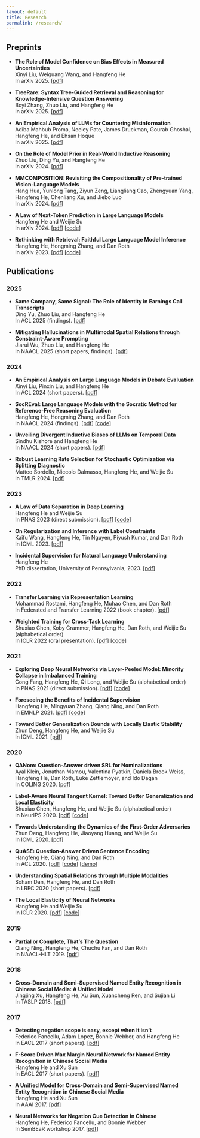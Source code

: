 ```yaml
---
layout: default
title: Research
permalink: /research/
---
```


## Preprints
- **The Role of Model Confidence on Bias Effects in Measured Uncertainties**\
Xinyi Liu, Weiguang Wang, and Hangfeng He\
In arXiv 2025.
\[[pdf](https://arxiv.org/pdf/2506.16724)\]

- **TreeRare: Syntax Tree-Guided Retrieval and Reasoning for Knowledge-Intensive Question Answering**\
Boyi Zhang, Zhuo Liu, and Hangfeng He\
In arXiv 2025.
\[[pdf](https://arxiv.org/pdf/2506.00331)\]

- **An Empirical Analysis of LLMs for Countering Misinformation**\
Adiba Mahbub Proma, Neeley Pate, James Druckman, Gourab Ghoshal, Hangfeng He, and Ehsan Hoque\
In arXiv 2025.
\[[pdf](https://arxiv.org/pdf/2503.01902)\]

- **On the Role of Model Prior in Real-World Inductive Reasoning**\
Zhuo Liu, Ding Yu, and Hangfeng He\
In arXiv 2024.
\[[pdf](https://arxiv.org/pdf/2412.13645)\]

- **MMCOMPOSITION: Revisiting the Compositionality of Pre-trained Vision-Language Models**\
Hang Hua, Yunlong Tang, Ziyun Zeng, Liangliang Cao, Zhengyuan Yang, Hangfeng He, Chenliang Xu, and Jiebo Luo\
In arXiv 2024.
\[[pdf](https://arxiv.org/pdf/2410.09733)\] 

- **A Law of Next-Token Prediction in Large Language Models**\
Hangfeng He and Weijie Su\
In arXiv 2024.
\[[pdf](https://arxiv.org/pdf/2408.13442)\] \[[code](https://github.com/HornHehhf/LLM-ELL)\]

- **Rethinking with Retrieval: Faithful Large Language Model Inference**\
Hangfeng He, Hongming Zhang, and Dan Roth\
In arXiv 2023.
\[[pdf](https://arxiv.org/pdf/2301.00303.pdf)\] \[[code](https://github.com/HornHehhf/RR)\]

## Publications
### 2025
- **Same Company, Same Signal: The Role of Identity in Earnings Call Transcripts**\
Ding Yu, Zhuo Liu, and Hangfeng He\
In ACL 2025 (findings).
\[[pdf](https://arxiv.org/pdf/2412.18029)\]

- **Mitigating Hallucinations in Multimodal Spatial Relations through Constraint-Aware Prompting**\
Jiarui Wu, Zhuo Liu, and Hangfeng He\
In NAACL 2025 (short papers, findings).
\[[pdf](https://arxiv.org/pdf/2502.08317)\] 

### 2024
- **An Empirical Analysis on Large Language Models in Debate Evaluation**\
Xinyi Liu, Pinxin Liu, and Hangfeng He\
In ACL 2024 (short papers).
\[[pdf](https://aclanthology.org/2024.acl-short.44.pdf)\] 

- **SocREval: Large Language Models with the Socratic Method for Reference-Free Reasoning Evaluation**\
Hangfeng He, Hongming Zhang, and Dan Roth\
In NAACL 2024 (findings).
\[[pdf](https://arxiv.org/pdf/2310.00074.pdf)\] \[[code](https://github.com/HornHehhf/SocREval)\]

- **Unveiling Divergent Inductive Biases of LLMs on Temporal Data**\
Sindhu Kishore and Hangfeng He\
In NAACL 2024 (short papers).
\[[pdf](https://aclanthology.org/2024.naacl-short.20.pdf)\] 

- **Robust Learning Rate Selection for Stochastic Optimization via Splitting Diagnostic**\
Matteo Sordello, Niccolo Dalmasso, Hangfeng He, and Weijie Su\
In TMLR 2024. 
\[[pdf](https://openreview.net/pdf?id=3PbxuMNQkp)\]

### 2023
- **A Law of Data Separation in Deep Learning**\
Hangfeng He and Weijie Su\
In PNAS 2023 (direct submission).
\[[pdf](https://www.pnas.org/doi/epdf/10.1073/pnas.2221704120)\] \[[code](https://github.com/HornHehhf/Equi-Separation)\]

- **On Regularization and Inference with Label Constraints**\
Kaifu Wang, Hangfeng He, Tin Nguyen, Piyush Kumar, and Dan Roth\
In ICML 2023.
\[[pdf](https://proceedings.mlr.press/v202/wang23h/wang23h.pdf)\]

- **Incidental Supervision for Natural Language Understanding**\
Hangfeng He\
PhD dissertation, University of Pennsylvania, 2023.
\[[pdf](https://www.proquest.com/docview/2829613217?pq-origsite=gscholar&fromopenview=true)\]

### 2022
- **Transfer Learning via Representation Learning**\
Mohammad Rostami, Hangfeng He, Muhao Chen, and Dan Roth\
In Federated and Transfer Learning 2022 (book chapter).
\[[pdf](https://link.springer.com/chapter/10.1007/978-3-031-11748-0_10)\]

- **Weighted Training for Cross-Task Learning**\
Shuxiao Chen, Koby Crammer, Hangfeng He, Dan Roth, and Weijie Su (alphabetical order)\
In ICLR 2022 (oral presentation).
\[[pdf](https://openreview.net/pdf?id=ltM1RMZntpu)\] \[[code](https://github.com/CogComp/TAWT)\]

### 2021
- **Exploring Deep Neural Networks via Layer-Peeled Model: Minority Collapse in Imbalanced Training**\
Cong Fang, Hangfeng He, Qi Long, and Weijie Su (alphabetical order)\
In PNAS 2021 (direct submission). 
\[[pdf](https://www.pnas.org/doi/epdf/10.1073/pnas.2103091118)\] \[[code](https://github.com/HornHehhf/LPM)\]

- **Foreseeing the Benefits of Incidental Supervision**\
Hangfeng He, Mingyuan Zhang, Qiang Ning, and Dan Roth\
In EMNLP 2021.
\[[pdf](https://aclanthology.org/2021.emnlp-main.134.pdf)\] \[[code](https://github.com/CogComp/PABI)\]

- **Toward Better Generalization Bounds with Locally Elastic Stability**\
Zhun Deng, Hangfeng He, and Weijie Su\
In ICML 2021.
\[[pdf](http://proceedings.mlr.press/v139/deng21b/deng21b.pdf)\]

### 2020
- **QANom: Question-Answer driven SRL for Nominalizations**\
Ayal Klein, Jonathan Mamou, Valentina Pyatkin, Daniela Brook Weiss, Hangfeng He, Dan Roth, Luke Zettlemoyer, and Ido Dagan\
In COLING 2020.
\[[pdf](https://aclanthology.org/2020.coling-main.274.pdf)\]

- **Label-Aware Neural Tangent Kernel: Toward Better Generalization and Local Elasticity**\
Shuxiao Chen, Hangfeng He, and Weijie Su (alphabetical order)\
In NeurIPS 2020.
\[[pdf](https://proceedings.neurips.cc/paper/2020/file/b6b90237b3ebd1e462a5d11dbc5c4dae-Paper.pdf)\] \[[code](https://github.com/HornHehhf/LANTK)\]

- **Towards Understanding the Dynamics of the First-Order Adversaries**\
Zhun Deng, Hangfeng He, Jiaoyang Huang, and Weijie Su\
In ICML 2020.
\[[pdf](http://proceedings.mlr.press/v119/deng20c/deng20c.pdf)\] 

- **QuASE: Question-Answer Driven Sentence Encoding**\
Hangfeng He, Qiang Ning, and Dan Roth\
In ACL 2020. 
\[[pdf](https://aclanthology.org/2020.acl-main.772.pdf)\] \[[code](https://github.com/CogComp/QuASE)\] \[[demo](https://cogcomp.seas.upenn.edu/page/demo_view/QuASE)\]

- **Understanding Spatial Relations through Multiple Modalities**\
Soham Dan, Hangfeng He, and Dan Roth\
In LREC 2020 (short papers). 
\[[pdf](https://aclanthology.org/2020.lrec-1.288.pdf)\]

- **The Local Elasticity of Neural Networks**\
Hangfeng He and Weijie Su\
In ICLR 2020. 
\[[pdf](https://openreview.net/pdf?id=HJxMYANtPH)\] \[[code](https://github.com/HornHehhf/LocalElasticity)\]

### 2019
- **Partial or Complete, That’s The Question**\
Qiang Ning, Hangfeng He, Chuchu Fan, and Dan Roth\
In NAACL-HLT 2019.
\[[pdf](https://aclanthology.org/N19-1227.pdf)\]

### 2018
- **Cross-Domain and Semi-Supervised Named Entity Recognition in Chinese Social Media: A Unified Model**\
Jingjing Xu, Hangfeng He, Xu Sun, Xuancheng Ren, and Sujian Li\
In TASLP 2018. 
\[[pdf](https://ieeexplore.ieee.org/document/8411523)\]

### 2017
- **Detecting negation scope is easy, except when it isn’t**\
Federico Fancellu, Adam Lopez, Bonnie Webber, and Hangfeng He\
In EACL 2017 (short papers).
\[[pdf](https://aclanthology.org/E17-2010.pdf)\]

- **F-Score Driven Max Margin Neural Network for Named Entity Recognition in Chinese Social Media**\
Hangfeng He and Xu Sun\
In EACL 2017 (short papers).
\[[pdf](https://aclanthology.org/E17-2113.pdf)\]

- **A Unified Model for Cross-Domain and Semi-Supervised Named Entity Recognition in Chinese Social Media**\
Hangfeng He and Xu Sun\
In AAAI 2017. 
\[[pdf](https://ojs.aaai.org/index.php/AAAI/article/view/10977)\]

- **Neural Networks for Negation Cue Detection in Chinese**\
Hangfeng He, Federico Fancellu, and Bonnie Webber\
In SemBEaR workshop 2017.
\[[pdf](https://aclanthology.org/W17-1809.pdf)\]

